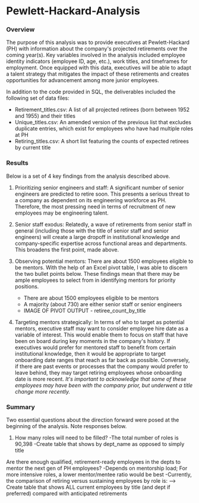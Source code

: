 # Pewlett-Hackard-Analysis

### Overview
The purpose of this analysis was to provide executives at Pewlett-Hackard (PH) with information about the company's projected retirements over the coming year(s). Key variables involved in the analysis included employee identity indicators (employee ID, age, etc.), work titles, and timeframes for employment. Once equipped with this data, executives will be able to adapt a talent strategy that mitigates the impact of these retirements and creates opportunities for advancement among more junior employees.

In addition to the code provided in SQL, the deliverables included the following set of data files:

- Retirement_titles.csv: A list of all projected retirees (born between 1952 and 1955) and their titles
- Unique_titles.csv: An amended version of the previous list that excludes duplicate entries, which exist for employees who have had multiple roles at PH
- Retiring_titles.csv: A short list featuring the counts of expected retirees by current title

### Results
Below is a set of 4 key findings from the analysis described above.

1. Prioritizing senior engineers and staff: A significant number of senior engineers are predicted to retire soon. This presents a serious threat to a company as dependent on its engineering workforce as PH. Therefore, the most pressing need in terms of recruitment of new employees may be engineering talent.
2. Senior staff exodus: Relatedly, a wave of retirements from senior staff in general (including those with the title of senior staff and senior engineers) will create a large dropoff in institutional knowledge and company-specific expertise across functional areas and departments. This broadens the first point, made above.
3. Observing potential mentors: There are about 1500 employees eligible to be mentors.
With the help of an Excel pivot table, I was able to discern the two bullet points below. These findings mean that there may be ample employees to select from in identifying mentors for priority positions.

	- There are about 1500 employees eligible to be mentors
	- A majority (about 730) are either senior staff or senior engineers
	- IMAGE OF PIVOT OUTPUT - retiree_count_by_title

4. Targeting mentors strategically: In terms of who to target as potential mentors, executive staff may want to consider employee hire date as a variable of interest. This would enable them to focus on staff that have been on board during key moments in the company's history. If executives would prefer for mentored staff to benefit from certain institutional knowledge, then it would be appropriate to target onboarding date ranges that reach as far back as possible. Conversely, if there are past events or processes that the company would prefer to leave behind, they may target retiring employees whose onboarding date is more recent. *It's important to acknowledge that some of these employees may have been with the company prior, but underwent a title change more recently.*

### Summary
Two essential questions about the direction forward were posed at the beginning of the analysis. Note responses below.

1. How many roles will need to be filled?
-The total number of roles is 90,398
-Create table that shows by dept_name as opposed to simply title

Are there enough qualified, retirement-ready employees in the depts to mentor the next gen of PH employees?
-Depends on mentorship load; For more intensive roles, a lower mentor/mentee ratio would be best
-Currently, the comparison of retiring versus sustaining employees by role is:
--> Create table that shows ALL current employees by title (and dept if preferred) compared with anticipated retirements













